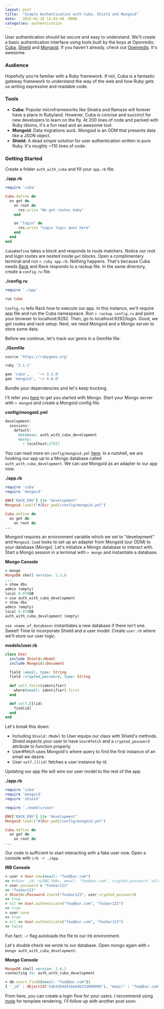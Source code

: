 ```yaml
---
layout: post
title:  "Simple Authentication with Cuba, Shield and Mongoid"
date:   2015-01-25 13:43:48 -0800
categories: authentication
---
```


User authentication should be secure and easy to understand. We'll create a basic authentication interface using tools built by the boys at Openredis: [Cuba](https://github.com/soveran/cuba), [Shield](https://github.com/cyx/shield) and [Mongoid](https://github.com/mongoid/mongoid). If you haven't already, check out [Openredis](https://openredis.com/). It's awesome.

### Audience
Hopefully you're familiar with a Ruby framework. If not, Cuba is a fantastic gateway framework to understand the way of the web and how Ruby gets us writing expressive and readable code.

### Tools
- **Cuba**: Popular microframeworks like Sinatra and Ramaze will forever have a place in Rubyland. However, Cuba is concise and succinct for new developers to learn on the fly. At 200 lines of code and packed with Ruby idioms, it's a fun read and an awesome tool.
- **Mongoid**: Data migrations suck. Mongoid is an ODM that presents data like a JSON object.
- **Shield**: A dead simple solution for user authentication written in pure Ruby. It's roughly ~110 lines of code.

### Getting Started
Create a folder `auth_with_cuba` and fill your `app.rb` file.

**./app.rb**
```ruby
require 'cuba'

Cuba.define do
  on get do
    on root do
      res.write "We got routes baby"
    end

    on "login" do
      res.write "Login logic goes here"
    end
  end
end
```

`Cuba#define` takes a block and responds to route matchers. Notice our root and login routes are nested inside `get` blocks. Open a complimentary terminal and run `> ruby app.rb`. Nothing happens. That's because Cuba needs [Rack](http://rack.github.io/) and Rack responds to a rackup file. In the same directory, create a `config.ru` file. 

**./config.ru**
```ruby
require './app'

run Cuba
```

`Config.ru` tells Rack how to execute our app. In this instance, we'll require app file and run the Cuba namespeace. Run `> rackup config.ru` and point your browser to localhost:9292. Then, go to localhost:9292/login. Good, we got routes and rack setup. Next, we need Mongoid and a Mongo server to store some data.

Before we continue, let's track our gems in a Gemfile file:

**./Gemfile**
```ruby
source 'https://rubygems.org'

ruby '2.1.1'

gem 'cuba',    '~> 3.2.0'
gem 'mongoid', '~> 4.0.0'
```

Bundle your dependencies and let's keep trucking.

I'll refer you [here](http://docs.mongodb.org/manual/tutorial/install-mongodb-on-os-x/#install-mongodb-with-homebrew) to get you started with Mongo. Start your Mongo server with `> mongod` and create a Mongoid config file.

**config/mongoid.yml**
```ruby
development:
  sessions:
    default:
      database: auth_with_cuba_development
      hosts: 
        - localhost:27017
```

You can read more on `config/mongoid.yml` [here](http://mongoid.org/en/mongoid/docs/installation.html). In a nutshell, we are hooking our app up to a Mongo database called `auth_with_cuba_development`. We can use Mongoid as an adapter to our app now.

**./app.rb**
```ruby
require 'cuba'
require 'mongoid'

ENV['RACK_ENV'] ||= "development"
Mongoid.load!("#{Dir.pwd}/config/mongoid.yml")

Cuba.define do
  on get do
    on root do
...
```

Mongoid requires an environment variable which we set to "development" and `Mongoid.load` looks to set up an adapter from Mongoid (our ODM) to your database (Mongo). Let's initialize a Mongo database to interact with. Start a Mongo session in a terminal with `> mongo` and instantiate a database.

**Mongo Console**
```ruby
> mongo
MongoDB shell version: 2.3.8
...
> show dbs
admin (empty)
local 0.078GB
> use auth_with_cuba_development
> show dbs
admin (empty)
local 0.078GB
auth_with_cuba_development (empty)
```

`use <name_of_database>` instantiates a new database if there isn't one. Sweet! Time to incorporate Shield and a user model. Create `user.rb` where we'll store our user logic. 

**models/user.rb**
```ruby
class User
  include Shield::Model
  include Mongoid::Document

  field :email, type: String
  field :crypted_password, type: String
  
  def self.fetch(identifier)
    where(email: identifier).first
  end

  def self.[](id)
    find(id)
  end
end
```

Let's break this down:

- Including `Shield::Model` to User equips our class with Shield's methods. Shield expects your user to have `User#fetch` and a `crypted_password` attribute to function properly.
- User#fetch uses Mongoid's where query to find the first instance of an email we desire.
- User `self.[](id)` fetches a user instance by id.

Updating our app file will wire our user model to the rest of the app.

**./app.rb**
```ruby
require 'cuba'
require 'mongoid'
require 'shield'

require './models/user'

ENV['RACK_ENV'] ||= "development"
Mongoid.load!("#{Dir.pwd}/config/mongoid.yml")

Cuba.define do
  on get do
    on root do
...
```

Our code is sufficient to start interacting with a fake user now. Open a console with `irb -r ./app`.

**IRB Console**
```ruby
> user = User.new(email: "foo@bar.com")
=> #<User _id: <LONG_SHA>, email: "foo@bar.com", crypted_password: nil>
> user.password = "foobar123"
=> "foobar123"
> Shield::Password.check("foobar123", user.crypted_password)
=> true 
> nil == User.authenticate("foo@bar.com", "foobar123")
=> true
> user.save
=> true
> nil == User.authenticate("foo@bar.com", "foobar123")
=> false
```

Fun fact: `-r` flag autoloads the file to our irb environment.

Let's double check we wrote to our database. Open mongo again with `> mongo auth_with_cuba_development`:

**Mongo Console**
```ruby
MongoDB shell version: 2.6.3
connecting to: auth_with_cuba_development

> db.users.find({email: "foo@bar.com"})
{ "_id" : ObjectId("54b43b4d416e64b333000000"), "email" : "foo@bar.com", "crypted_password" : "900923b82a97febe274" }
```

From here, you can create a login flow for your users. I recommend using [mote](https://github.com/soveran/mote) for template rendering. I'll follow up with another post soon.
